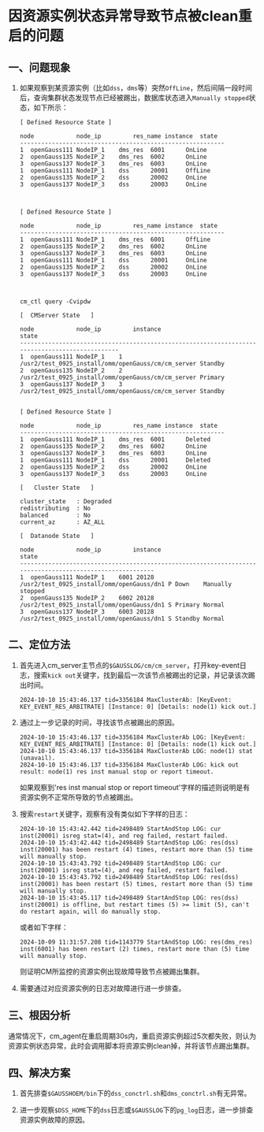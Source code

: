 # 因资源实例状态异常导致节点被clean重启的问题

## 一、问题现象
1.  如果观察到某资源实例（比如`dss`，`dms`等）突然`OffLine`，然后间隔一段时间后，查询集群状态发现节点已经被踢出，数据库状态进入`Manually stopped`状态，如下所示：
    ```shell
    [ Defined Resource State ]

    node            node_ip         res_name instance  state  
    ----------------------------------------------------------
    1  openGauss111 NodeIP_1    dms_res  6001      OnLine 
    2  openGauss135 NodeIP_2    dms_res  6002      OnLine 
    3  openGauss137 NodeIP_3    dms_res  6003      OnLine 
    1  openGauss111 NodeIP_1    dss      20001     OffLine
    2  openGauss135 NodeIP_2    dss      20002     OnLine 
    3  openGauss137 NodeIP_3    dss      20003     OnLine 



    [ Defined Resource State ]

    node            node_ip         res_name instance  state  
    ----------------------------------------------------------
    1  openGauss111 NodeIP_1    dms_res  6001      OffLine
    2  openGauss135 NodeIP_2    dms_res  6002      OnLine 
    3  openGauss137 NodeIP_3    dms_res  6003      OnLine 
    1  openGauss111 NodeIP_1    dss      20001     OnLine
    2  openGauss135 NodeIP_2    dss      20002     OnLine 
    3  openGauss137 NodeIP_3    dss      20003     OnLine 



    cm_ctl query -Cvipdw

    [  CMServer State   ]

    node            node_ip         instance                                                state
    -----------------------------------------------------------------------------------------------
    1  openGauss111 NodeIP_1    1    /usr2/test_0925_install/omm/openGauss/cm/cm_server Standby
    2  openGauss135 NodeIP_2    2    /usr2/test_0925_install/omm/openGauss/cm/cm_server Primary
    3  openGauss137 NodeIP_3    3    /usr2/test_0925_install/omm/openGauss/cm/cm_server Standby


    [ Defined Resource State ]

    node            node_ip         res_name instance  state  
    ----------------------------------------------------------
    1  openGauss111 NodeIP_1    dms_res  6001      Deleted
    2  openGauss135 NodeIP_2    dms_res  6002      OnLine 
    3  openGauss137 NodeIP_3    dms_res  6003      OnLine 
    1  openGauss111 NodeIP_1    dss      20001     Deleted
    2  openGauss135 NodeIP_2    dss      20002     OnLine 
    3  openGauss137 NodeIP_3    dss      20003     OnLine 

    [   Cluster State   ]

    cluster_state   : Degraded
    redistributing  : No
    balanced        : No
    current_az      : AZ_ALL

    [  Datanode State   ]

    node            node_ip         instance                                              state
    ---------------------------------------------------------------------------------------------------------
    1  openGauss111 NodeIP_1    6001 20128  /usr2/test_0925_install/omm/openGauss/dn1 P Down    Manually stopped
    2  openGauss135 NodeIP_2    6002 20128  /usr2/test_0925_install/omm/openGauss/dn1 S Primary Normal
    3  openGauss137 NodeIP_3    6003 20128  /usr2/test_0925_install/omm/openGauss/dn1 S Standby Normal
    ```
## 二、定位方法
1.  首先进入cm_server主节点的`$GAUSSLOG/cm/cm_server`，打开key-event日志，搜索`kick out`关键字，找到最后一次该节点被踢出的记录，并记录该次踢出时间。
    ```shell
    2024-10-10 15:43:46.137 tid=3356184 MaxClusterAb: [KeyEvent: KEY_EVENT_RES_ARBITRATE] [Instance: 0] [Details: node(1) kick out.]
    ```
2.  通过上一步记录的时间，寻找该节点被踢出的原因。
    ```shell
    2024-10-10 15:43:46.137 tid=3356184 MaxClusterAb LOG: [KeyEvent: KEY_EVENT_RES_ARBITRATE] [Instance: 0] [Details: node(1) kick out.]
    2024-10-10 15:43:46.137 tid=3356184 MaxClusterAb LOG: node(1) stat (unavail).
    2024-10-10 15:43:46.137 tid=3356184 MaxClusterAb LOG: kick out result: node(1) res inst manual stop or report timeout.
    ```
    如果观察到'res inst manual stop or report timeout'字样的描述则说明是有资源实例不正常所导致的节点被踢出。

3.  搜索`restart`关键字，观察有没有类似如下字样的日志：
    ```shell
    2024-10-10 15:43:42.442 tid=2498489 StartAndStop LOG: cur inst(20001) isreg stat=(4), and reg failed, restart failed.
    2024-10-10 15:43:42.442 tid=2498489 StartAndStop LOG: res(dss) inst(20001) has been restart (4) times, restart more than (5) time will manually stop.
    2024-10-10 15:43:43.792 tid=2498489 StartAndStop LOG: cur inst(20001) isreg stat=(4), and reg failed, restart failed.
    2024-10-10 15:43:43.792 tid=2498489 StartAndStop LOG: res(dss) inst(20001) has been restart (5) times, restart more than (5) time will manually stop.
    2024-10-10 15:43:45.117 tid=2498489 StartAndStop LOG: res(dss) inst(20001) is offline, but restart times (5) >= limit (5), can't do restart again, will do manually stop.
    ```
    或者如下字样：
    ```shell
    2024-10-09 11:31:57.208 tid=1143779 StartAndStop LOG: res(dms_res) inst(6001) has been restart (2) times, restart more than (5) time will manually stop.
    ```
    则证明CM所监控的资源实例出现故障导致节点被踢出集群。

4.  需要通过对应资源实例的日志对故障进行进一步排查。

## 三、根因分析
通常情况下，cm_agent在重启周期30s内，重启资源实例超过5次都失败，则认为资源实例状态异常，此时会调用脚本将资源实例clean掉，并将该节点踢出集群。

## 四、解决方案
1.  首先排查`$GAUSSHOEM/bin`下的`dss_conctrl.sh`和`dms_conctrl.sh`有无异常。

2.  进一步观察`$DSS_HOME`下的`dss`日志或`$GAUSSLOG`下的`pg_log`日志，进一步排查资源实例故障的原因。